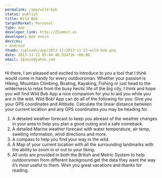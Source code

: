 ```yaml
--- 
permalink: /app/wild-bob
status: publish
title: Wild Bob
targetMarket: Personal
type: app
developer_link: http://ZSummit.us
developer: Bob enein
devices: 
- android
thumb: /uploads/app/2013-11/2013-11-22-wild-bob.png
date: 2013-11-22 05:44:46.934716 +00:00
email: IEnein@yahoo.com
---
```


Hi there,
I am pleased and excited to introduce to you a tool that I think would come in handy for every outdoorsman. Whether your passion is Hiking, Mountain Climbing, Boating, Kayaking, Fishing or just head to the wilderness to relax from the busy hectic life of the big city, I think and hope you will find Wild Bob App a nice companion for you to aid you while you are in the wild. 
Wild Bob! App can do all of the following for you:
Give you your GPS coordinates and Altitude. Calculate the linear distance between your current location and any GPS coordinates you may be heading for.
1.	A detailed weather forecast to keep you abreast of the weather changes in your area to help you plan a good outing and a safe comeback.
2.	A detailed Marine weather forecast with water temperature, air temp, swelling information, wind directions and more.
3.	A compass to help you find your way in the wild.
4.	A Map of your current location with all the surrounding landmarks with the ability to zoom in or out to your liking.
5.	All units are provided in both the British and Metric System to help outdoorsmen from different background get the data they want the way it’s most useful to them.
Wish you great vacations and thanks for reading.
